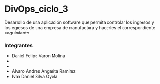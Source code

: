 # DivOps_ciclo_3
Desarrollo de una aplicación software que permita controlar los ingresos y los egresos de una empresa de manufactura y hacerles el correspondiente seguimiento.

### Integrantes
- Daniel Felipe Varon Molina
- 
-
- Alvaro Andres Angarita Ramirez
- Ivan Daniel Silva Oyola
